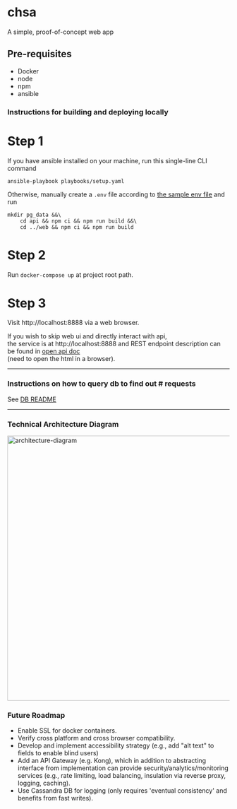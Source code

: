 # chsa
A simple, proof-of-concept web app

## Pre-requisites
- Docker
- node
- npm
- ansible

### Instructions for building and deploying locally

# Step 1
If you have ansible installed on your machine, run this single-line CLI command
```
ansible-playbook playbooks/setup.yaml
```

Otherwise, manually create a `.env` file according to [the sample env file](./.env.sample) and run
```
mkdir pg_data &&\
    cd api && npm ci && npm run build &&\
    cd ../web && npm ci && npm run build
```

# Step 2 
Run `docker-compose up` at project root path.

# Step 3
Visit http://localhost:8888 via a web browser.

If you wish to skip web ui and directly interact with api,\
the service is at http://localhost:8888 and REST endpoint description can be found in [open api doc](api/public/doc/api/index.html)\
(need to open the html in a browser).

---

### Instructions on how to query db to find out # requests

See [DB README](db/README.md)

---

### Technical Architecture Diagram 

<img width="600" alt="architecture-diagram" src="https://user-images.githubusercontent.com/22973013/118410916-c7bdc200-b646-11eb-8e01-170889b54d78.png">

### Future Roadmap
- Enable SSL for docker containers.
- Verify cross platform and cross browser compatibility.
- Develop and implement accessibility strategy (e.g., add "alt text" to fields to enable blind users)
- Add an API Gateway (e.g. Kong), which in addition to abstracting interface from implementation can provide security/analytics/monitoring services (e.g., rate limiting, load balancing, insulation via reverse proxy, logging, caching).
- Use Cassandra DB for logging (only requires 'eventual consistency' and benefits from fast writes).
